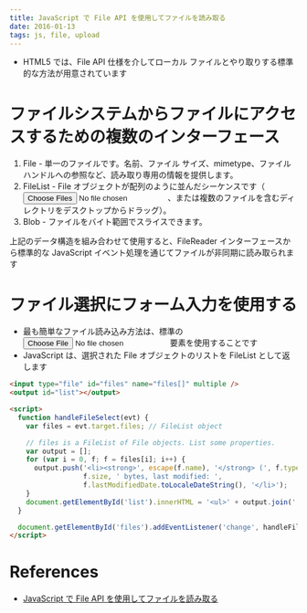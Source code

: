 ```yaml
---
title: JavaScript で File API を使用してファイルを読み取る
date: 2016-01-13
tags: js, file, upload
---
```



+ HTML5 では、File API 仕様を介してローカル ファイルとやり取りする標準的な方法が用意されています


# ファイルシステムからファイルにアクセスするための複数のインターフェース

1. File - 単一のファイルです。名前、ファイル サイズ、mimetype、ファイル ハンドルへの参照など、読み取り専用の情報を提供します。
2. FileList - File オブジェクトが配列のように並んだシーケンスです（<input type="file" multiple>、または複数のファイルを含むディレクトリをデスクトップからドラッグ）。
3. Blob - ファイルをバイト範囲でスライスできます。

上記のデータ構造を組み合わせて使用すると、FileReader インターフェースから標準的な JavaScript イベント処理を通じてファイルが非同期に読み取られます


# ファイル選択にフォーム入力を使用する

+ 最も簡単なファイル読み込み方法は、標準の <input type="file"> 要素を使用することです
+ JavaScript は、選択された File オブジェクトのリストを FileList として返します


```html
<input type="file" id="files" name="files[]" multiple />
<output id="list"></output>

<script>
  function handleFileSelect(evt) {
    var files = evt.target.files; // FileList object

    // files is a FileList of File objects. List some properties.
    var output = [];
    for (var i = 0, f; f = files[i]; i++) {
      output.push('<li><strong>', escape(f.name), '</strong> (', f.type || 'n/a', ') - ',
                  f.size, ' bytes, last modified: ',
                  f.lastModifiedDate.toLocaleDateString(), '</li>');
    }
    document.getElementById('list').innerHTML = '<ul>' + output.join('') + '</ul>';
  }

  document.getElementById('files').addEventListener('change', handleFileSelect, false);
</script>

```


# References


+ [JavaScript で File API を使用してファイルを読み取る](http://www.html5rocks.com/ja/tutorials/file/dndfiles/)
